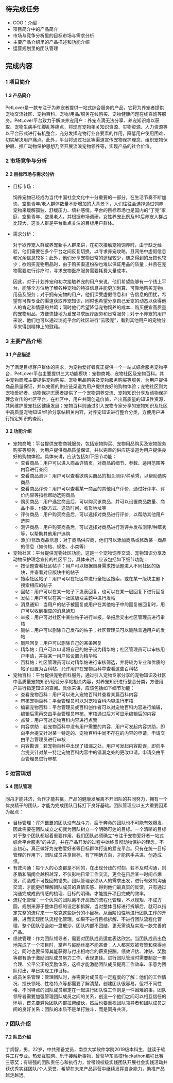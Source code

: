 ## 待完成任务

- COO：介绍
- 项目简介中的产品简介
- 市场与竞争分析里的目标市场与需求分析
- 主要产品介绍里的产品描述和功能介绍
- 运营规划里的团队管理



## 完成内容

### 1 项目简介

#### 1.3 产品简介

PetLover是一款专注于为养宠者提供一站式综合服务的产品，它将为养宠者提供宠物交流社区、宠物百科、宠物/用品/服务在线购买、宠物健康问题在线咨询等服务。PetLover平台致力于解决养宠用户：养宠点滴无法分享、养宠知识难以获取、宠物生病手忙脚乱等痛点，将现有宠物相关知识资源、实物资源、人力资源等以平台形式进行有机整合，充分发挥宠物行业各要素的作用，降低用户使用困难，切实解决用户痛点。此外，平台将通过社区等渠道宣传宠物保护理念、组织宠物保护展、推广动物保护思想乃至开展流浪宠物领养等，实现产品的社会价值。



### 2 市场竞争与分析

#### 2.2 目标市场与需求分析

- 目标市场：

  饲养宠物已经成为当代中国社会文化中十分重要的一部分，在生活节奏不断加快、空巢青年/老人群体数量不断增加的大背景下，人们往往会选择通过饲养宠物来缓解孤独、舒缓压力、填补感情。平台的目标市场也是国内的“丁克”家庭、空巢青年、空巢老人，并根据市场调研，女性养宠比例及90后养宠人群占比较大，这类人群是平台重点关注的目标用户群体。

- 需求分析：

  对于欲养宠人群或养宠新手人群来讲，在初次接触宠物饲养时，由于缺乏经验，他们需要在多个平台之间反复切换，以寻求养宠攻略，且网络中虚假信息和冗余信息较多；此外，他们分享宠物日常的途径较少，随之得到的反馈也较少；欲购买宠物用品时，由于购买渠道纷杂也难以保证用品的质量；并且在宠物需要进行诊疗时，寻求宠物医疗服务需要耗费大量成本。

  因此，对于计划养宠和初次接触养宠的用户来说，他们希望能够有一个线上平台，能够全方位地了解各种宠物的特征信息并能更加划算、可靠地购买宠物/用品及服务；对于拥有宠物的用户，他们深受虚假信息和广告信息的困扰，希望有可靠专业的渠道获取养宠知识，同时也希望分享自己爱宠的动态以获得他人的肯定和情感的共鸣；同时他们希望降低宠物饲养的成本、购买便宜高质量的宠物用品、方便快捷地为爱宠寻求医疗服务和日常服务；对于不养宠的用户来说，他们也可以通过浏览平台的社区进行“云吸宠”，看到其他用户的宠物分享来得到精神上的慰藉。



### 3 主要产品介绍

#### 3.1 产品描述

为了满足目标客户群体的需求，为宠物爱好者真正提供一个一站式综合服务宠物平台，PetLover平台主要提供三大功能模块：宠物商城、宠物社区及宠物百科。其中宠物商城主要提供宠物购买、宠物用品购买及宠物服务购买等服务，为用户提供商品质量保证，并以完善的供应链渠道为用户提供良好的购物体验；宠物社区则为宠物爱好者、动物保护志愿者提供了一个宠物饲养交流、宠物知识分享及动物保护理念宣传的社区平台，在社区中，用户共同创造价值，产出高质量的知识性资源，共同维护爱宠社区健康发展；宠物百科则通过引入宠物专家分享的宠物知识及社区中高质量宠物知识/经验分享帖相关内容，对养宠知识进行整合分类，方便用户进行指定知识的查阅。

#### 3.2 功能介绍

- 宠物商城：平台提供宠物商城服务，包括宠物购买、宠物用品购买及宠物服务购买等服务，为用户提供商品质量保证，并以完善的供应链渠道为用户提供良好的购物体验。具体来讲，应该包括如下细节功能：
  - 查看商品：用户可以进入商品详情页，对商品的细节、参数、适用范围等内容进行查阅
  - 查看商品测评：用户可以查看欲购买商品的相关测评/种草秀，以帮助选购商品
  - 查看商品评价：用户可以查看某一商品的其他用户评价，通过好评率、评价内容等指标帮助选购商品
  - 购买商品：用户选定商品后，可以购买该商品，并可以设置商品数量、商品小类、付款方式、送货时间、收货地址等
  - 评价商品：用户购买商品后，可以选择对商品进行评价，以帮助其他用户选购
  - 测评商品：用户购买商品后，可以选择对商品进行测评并发布测评/种草秀等，以帮助其他用户选购
  - 添加/修改商品信息：对于商品供应商，他们可以添加商品或修改某一商品的信息（如价格、规格、小类等）
- 宠物社区：平台提供宠物社区功能，这是一个宠物饲养交流、宠物知识分享及动物保护理念宣传的社区平台。具体来讲，应该包括如下细节功能：
  - 按话题查看社区帖子：用户可以根据自身需求按话题进入不同社区的版块，并查看对应版块中的帖子
  - 搜索社区帖子：用户可以在社区中进行全社区搜索，或在某一版块主题下搜索相应的帖子
  - 回帖：用户可以在某一帖子下发表回复，也可以在某一层回复下进行回复
  - 发帖：用户可以在某一社区版块主题中进行发帖
  - 消息通知：当用户的帖子被回复或用户在其他帖子中的回复被回复时，用户可以收到相应的消息通知
  - 举报：用户可对社区中某些帖子进行举报，举报后交由社区管理员进行审核
  - 删帖：用户可以删除自己发布的帖子；社区管理员可以删除普通用户的发帖
  - 删除回复：用户可以删除自己的某条回复
  - 精华帖：用户可以申请将自己的帖子设为精华帖；社区管理员可以审核用户申请，并将某一用户帖设置为精华帖
  - 百科帖：社区管理员可以对精华帖进行审核筛选，并将较为专业和优质的帖子设置为百科帖，允许用户在宠物百科中查看这些百科帖
- 宠物百科：平台提供宠物百科服务，通过引入宠物专家分享的宠物知识及社区中高质量宠物知识/经验分享帖相关内容，对养宠知识进行整合分类，方便用户进行指定知识的查阅。具体来讲，应该包括如下细节功能：
  - 查看宠物百科：用户可以进入宠物百科并查看某篇百科内容
  - 审核宠物百科：平台管理员可以对宠物百科内容进行审核
  - 编辑宠物百科：平台管理员或百科创作者可以对宠物百科内容进行编辑，编辑后需再交由平台管理员审核，审核通过后方可显示编辑后的内容
  - 点赞：用户可对宠物百科内容进行点赞
  - 内容求助：若宠物百科中没有用户需要的内容，用户可发起内容求助，即向平台提交针对某一特定的、宠物百科中尚不存在的内容的申请，申请交由平台管理员进行审核
  - 内容勘误：若宠物百科中出现了错漏之处，用户可发起内容勘误，即向平台提交针对某一特定宠物百科内容中的错漏之处的更改申请，申请交由平台管理员进行审核



### 5 运营规划

#### 5.4 团队管理

同舟才能共济，合作才能共赢，产品的健康发展离不开团队的共同努力，拥有一个优良精干的团队，才能为完成团队目标打下良好基础。团队管理应以五大重要因素为起点：

- 目标管理：浑浑噩噩的团队没有战斗力，疲于奔命的团队也不可能有效爆发，因此需要在团队成立之初就为团队树立一个明确可达的目标。一个清晰的目标对于整个团队都起着重要作用，我们团队必须确立“专注于宠物爱好者一站式综合平台服务”的共识，并在产品开发的过程中始终贯彻动物保护的理念，不忘初心，真正做好为宠物爱好者等目标群体打造的爱宠平台。只有在统一目标管理的作用下，团队成员共享目标，有了明确方向，才能携手共进、创造成绩。
- 有效沟通：每个人的心态都是不同的，在出现分歧的时刻，若不及时沟通，则矛盾和隔阂会越积越深，不仅影响日常工作交流，更会在日后某一时间点爆发，而造成不可挽回的错失。团队管理必须从人的需求出发，进行有效的沟通交流，才能更好理解团队成员的真情实感、得到他们最真实的反馈，只有通过沟通完成成员情感的梳理、目标的明确，才能提升项目完成的效率。
- 流程化管理：一个优秀的团队离不开高效的流程化管理，不以规矩、不成方圆，规划来源于整体目标的设定和拆解，当对整体目标进行拆解后，就可以指定完整的流程来一一攻克这些拆分的小目标，从而阶段性地进行团队工作的开展，进而实现团队流程化管理。如果不进行目标拆解、不进行团队流程化管理，整个团队便会如一盘散沙，团队内部不团结，更无需谈及实现一款完善的产品。
- 绩效管理：作为团队领导者，需要对团队成员适度表达欣赏。当团队成员出色地完成了一个项目时，掌声与鼓励丝毫不能吝啬：人人都喜欢被夸赞和获得肯定，同时也要保障其能获得与付出相吻合的薪资报酬。绩效评估、津贴、奖励等都有助于激励团队成员努力工作、表现更佳。进行团队管理时需要制定一套合理、公平公正的奖励体系，这样才能激励团队成员提高工作效率、乐意为团队付出，早日实现工作目标。
- 成员关系管理：管理团队时，亦需要对成员有一定程度的了解：他们的工作情况、擅长领域、性格特点等都需要了解清楚。创建团队很容易，但将不同性格、不同特点的团队成员绑定在一起进行团队性工作则是一件困难的事。团队领导者需要加强管理团队成员之间的关系，创造一个他们之间可以相互信任的环境，首先要避免团队内部拉帮结伙，然后也要重视团队领导者和团队成员之间的良好关系：团队的本质不是单打独斗，而是同舟共济。



### 7 团队介绍

#### 7.2 队员介绍

丁炳智，男，22岁，中共预备党员，南京大学软件学院2019级本科生，就读于软件工程专业。热爱互联网、乐于接触新事物，曾获华东高校Hackathon编程比赛三等奖；有较强的团队责任心和执行力，曾带领校级实践团队开展社会实践活动并获优秀实践团队/个人荣誉。希望在未来产品运营中继续发挥自身能力，助推产品越走越远。
